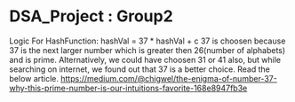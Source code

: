 # DSA_Project : Group2

Logic For HashFunction:
hashVal = 37 * hashVal + c
37 is choosen because 37 is the next larger number which is greater then 26(number of alphabets) and is prime.
Alternatively, we could have choosen 31 or 41 also, but while searching on internet, we found out that 37 is a better choice. Read the below article.
https://medium.com/@chigwel/the-enigma-of-number-37-why-this-prime-number-is-our-intuitions-favorite-168e8947fb3e

